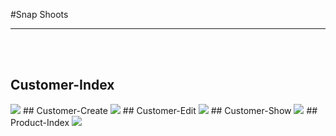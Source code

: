 #Snap Shoots
<br><hr><br> <br>
## Customer-Index
<img src="https://github.com/user-attachments/assets/9b7a70b9-a726-4c32-ab7a-5c7164a97dc0" >
## Customer-Create
<img src="https://github.com/user-attachments/assets/b63f589f-87dd-4ee4-8bab-3736962ec390" >
## Customer-Edit
<img src="https://github.com/user-attachments/assets/7f352a54-7d44-475c-b6b1-49dbe0123174" >
## Customer-Show
<img src="https://github.com/user-attachments/assets/b85fdb15-4717-4697-892d-fd7721fc2b47" >
## Product-Index
<img src="https://github.com/user-attachments/assets/d026e43b-187a-4fa3-838a-47347244a6c9" >

